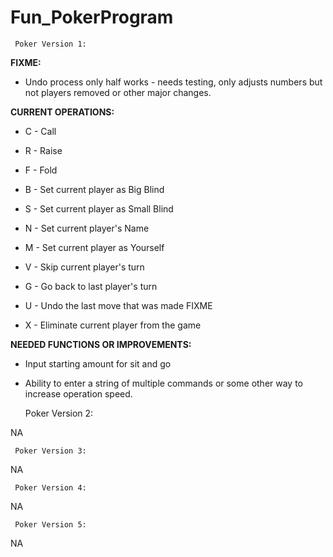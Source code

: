 # Fun_PokerProgram

     Poker Version 1:

**FIXME:**

 - Undo process only half works - needs testing, only adjusts numbers but not players removed or other major changes.


**CURRENT OPERATIONS:**


- C - Call                     

- R - Raise                     

- F - Fold                       

- B - Set current player as Big Blind     

- S - Set current player as Small Blind   

- N - Set current player's Name

- M - Set current player as Yourself     

- V - Skip current player's turn     

- G - Go back to last player's turn

- U - Undo the last move that was made FIXME

- X - Eliminate current player from the game   





**NEEDED FUNCTIONS OR IMPROVEMENTS:**

- Input starting amount for sit and go

- Ability to enter a string of multiple commands or some other way to increase operation speed.



















     Poker Version 2:  
     
NA





















     Poker Version 3:     
     
NA

















     Poker Version 4:  
     
NA
















     Poker Version 5:       

NA
